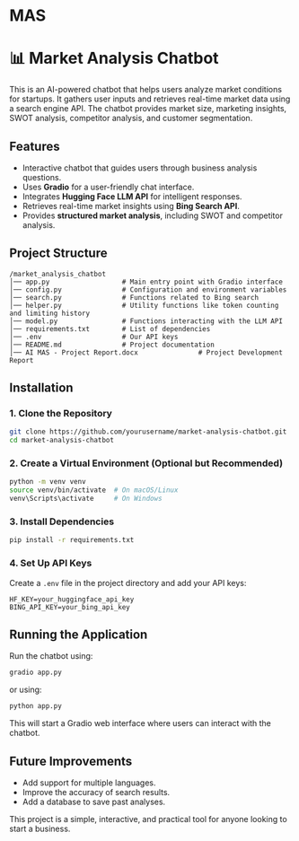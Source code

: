 # MAS
# 📊 Market Analysis Chatbot  

This is an AI-powered chatbot that helps users analyze market conditions for startups. It gathers user inputs and retrieves real-time market data using a search engine API. The chatbot provides market size, marketing insights, SWOT analysis, competitor analysis, and customer segmentation.  

## Features  

- Interactive chatbot that guides users through business analysis questions.  
- Uses **Gradio** for a user-friendly chat interface.  
- Integrates **Hugging Face LLM API** for intelligent responses.  
- Retrieves real-time market insights using **Bing Search API**.  
- Provides **structured market analysis**, including SWOT and competitor analysis.  

## Project Structure  

```
/market_analysis_chatbot
│── app.py                  # Main entry point with Gradio interface
│── config.py               # Configuration and environment variables
│── search.py               # Functions related to Bing search
│── helper.py               # Utility functions like token counting and limiting history
│── model.py                # Functions interacting with the LLM API
│── requirements.txt        # List of dependencies
│── .env                    # Our API keys 
│── README.md               # Project documentation
│── AI MAS - Project Report.docx               # Project Development Report
```

## Installation  

### **1. Clone the Repository**  
```bash
git clone https://github.com/yourusername/market-analysis-chatbot.git
cd market-analysis-chatbot
```

### **2. Create a Virtual Environment (Optional but Recommended)**  
```bash
python -m venv venv
source venv/bin/activate  # On macOS/Linux
venv\Scripts\activate     # On Windows
```

### **3. Install Dependencies**  
```bash
pip install -r requirements.txt
```

### **4. Set Up API Keys**  
Create a `.env` file in the project directory and add your API keys:  

```
HF_KEY=your_huggingface_api_key
BING_API_KEY=your_bing_api_key
```

## Running the Application  

Run the chatbot using:
```bash
gradio app.py
```
or using: 
```bash
python app.py
```

This will start a Gradio web interface where users can interact with the chatbot.  

## Future Improvements  

- Add support for multiple languages.  
- Improve the accuracy of search results.
- Add a database to save past analyses.

This project is a simple, interactive, and practical tool for anyone looking to start a business.
